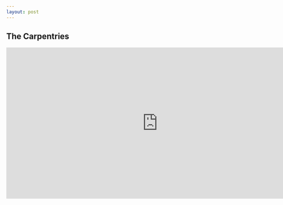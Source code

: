```yaml
---
layout: post
---
```


## The Carpentries

<iframe width="800" height="400" src="https://carpentries.org/" frameborder="0" allowfullscreen></iframe>
